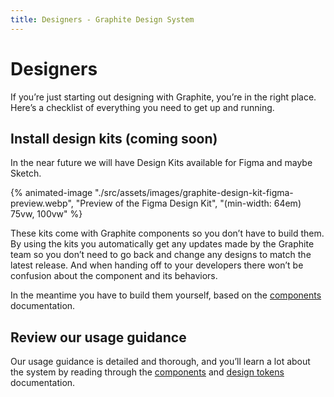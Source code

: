 ```yaml
---
title: Designers - Graphite Design System
---
```


# Designers

<p class="intro">If you’re just starting out designing with Graphite, you’re in the right place. Here’s a checklist of everything you need to get up and running.</p>

## Install design kits (coming soon)

In the near future we will have Design Kits available for Figma and maybe Sketch.

{% animated-image "./src/assets/images/graphite-design-kit-figma-preview.webp", "Preview of the Figma Design Kit", "(min-width: 64em) 75vw, 100vw" %}

These kits come with Graphite components so you don’t have to build them. By using the kits you automatically get any updates made by the Graphite team so you don’t need to go back and change any designs to match the latest release. And when handing off to your developers there won’t be confusion about the component and its behaviors.

In the meantime you have to build them yourself, based on the [components](/components/overview) documentation.

## Review our usage guidance

Our usage guidance is detailed and thorough, and you’ll learn a lot about the system by reading through the [components](/components/overview) and [design tokens](/tokens/overview) documentation.
